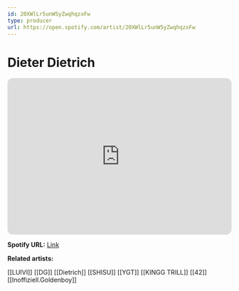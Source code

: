 ```yaml
---
id: 20XWlLr5unW5yZwqhqzxFw
type: producer
url: https://open.spotify.com/artist/20XWlLr5unW5yZwqhqzxFw
---
```

# Dieter Dietrich

<iframe style="border-radius:12px" src="https://open.spotify.com/embed/artist/20XWlLr5unW5yZwqhqzxFw" width="100%" height="352" frameBorder="0" allowfullscreen="" allow="autoplay; clipboard-write; encrypted-media; fullscreen; picture-in-picture" loading="lazy"></iframe>

**Spotify URL:** [Link](https://open.spotify.com/artist/20XWlLr5unW5yZwqhqzxFw)

**Related artists:**

[[LUIVI]]
[[DG]]
[[Dietrich]]
[[SHISU]]
[[YGT]]
[[KINGG TRILL]]
[[42]]
[[Inoffiziell.Goldenboy]]
